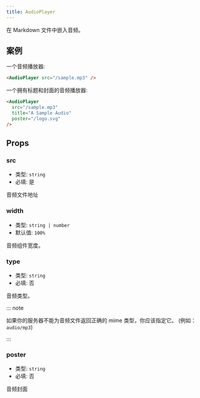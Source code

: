 ```yaml
---
title: AudioPlayer
---
```


在 Markdown 文件中嵌入音频。

<!-- more -->

## 案例

一个音频播放器:

<AudioPlayer src="/sample.mp3" />

```md
<AudioPlayer src="/sample.mp3" />
```

一个拥有标题和封面的音频播放器:

<AudioPlayer
  src="/sample.mp3"
  title="A Sample Audio"
  poster="/logo.svg"
/>

```md
<AudioPlayer
  src="/sample.mp3"
  title="A Sample Audio"
  poster="/logo.svg"
/>
```

## Props

### src

- 类型: `string`
- 必填: 是

音频文件地址

### width

- 类型: `string | number`
- 默认值: `100%`

音频组件宽度。

### type

- 类型: `string`
- 必填: 否

音频类型。

::: note

如果你的服务器不能为音频文件返回正确的 mime 类型，你应该指定它。 (例如：`audio/mp3`)

:::

### poster

- 类型: `string`
- 必填: 否

音频封面
